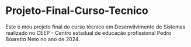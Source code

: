 # Projeto-Final-Curso-Tecnico
Este é meu projeto final do curso técnico em Desenvilvimento de Sistemas realizado no CEEP - Centro estadual de educação profissional Pedro Boaretto Neto no ano de 2024.
